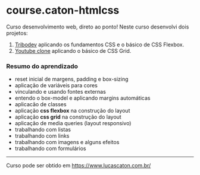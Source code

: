 # course.caton-htmlcss

Curso desenvolvimento web, direto ao ponto! Neste curso desenvolvi dois projetos:

1. [Tribodev](https://psattos.github.io/course.caton-htmlcss/tribodev/index.html) aplicando os fundamentos CSS e o básico de CSS Flexbox.
2. [Youtube clone](https://psattos.github.io/course.caton-htmlcss/youtube/index.html) aplicando o básico de CSS Grid.

### Resumo do aprendizado

- reset inicial de margens, padding e box-sizing
- aplicação de variáveis para cores
- vinculando e usando fontes externas
- entendo o box-model e aplicando margins automáticas
- aplicacão de classes
- aplicação **css flexbox** na construção do layout
- aplicação **css grid** na construção do layout
- aplicação de media queries (layout responsivo)
- trabalhando com listas
- trabalhando com links
- trabalhando com imagens e alguns efeitos
- trabalhando com formulários

---

Curso pode ser obtido em https://www.lucascaton.com.br/